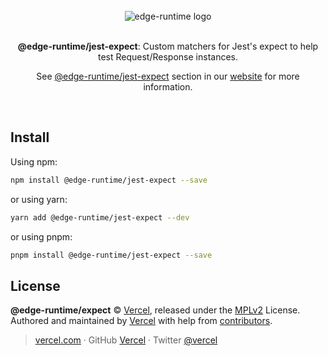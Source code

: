 <div align="center">
  <br>
  <img src="https://edge-runtime.vercel.app/og-image.png" alt="edge-runtime logo">
  <br>
  <br>
  <p align="center"><strong>@edge-runtime/jest-expect</strong>: Custom matchers for Jest's expect to help test Request/Response instances.</p>
  <p align="center">See <a href="https://edge-runtime.vercel.app/packages/jest-expect" target='_blank' rel='noopener noreferrer'>@edge-runtime/jest-expect</a> section in our <a href="https://edge-runtime.vercel.app/" target='_blank' rel='noopener noreferrer'>website</a> for more information.</p>
  <br>
</div>

## Install

Using npm:

```sh
npm install @edge-runtime/jest-expect --save
```

or using yarn:

```sh
yarn add @edge-runtime/jest-expect --dev
```

or using pnpm:

```sh
pnpm install @edge-runtime/jest-expect --save
```

## License

**@edge-runtime/expect** © [Vercel](https://vercel.com), released under the [MPLv2](https://github.com/vercel/edge-runtime/blob/main/LICENSE.md) License.<br>
Authored and maintained by [Vercel](https://vercel.com) with help from [contributors](https://github.com/vercel/edge-runtime/contributors).

> [vercel.com](https://vercel.com) · GitHub [Vercel](https://github.com/vercel) · Twitter [@vercel](https://twitter.com/vercel)
